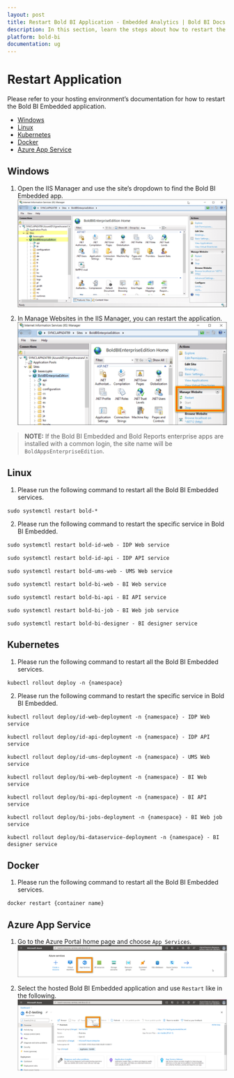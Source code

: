 ```yaml
---
layout: post
title: Restart Bold BI Application - Embedded Analytics | Bold BI Docs
description: In this section, learn the steps about how to restart the Bold BI Embedded application in the different hosting environments.
platform: bold-bi
documentation: ug
---
```

# Restart Application
Please refer to your hosting environment’s documentation for how to restart the Bold BI Embedded application.

* [Windows](/embedded-bi/faq/how-to-restart-the-bold-bi-embedded-application/#windows)
* [Linux](/embedded-bi/faq/how-to-restart-the-bold-bi-embedded-application/#linux)
* [Kubernetes](/embedded-bi/faq/how-to-restart-the-bold-bi-embedded-application/#kubernetes)
* [Docker](/embedded-bi/faq/how-to-restart-the-bold-bi-embedded-application/#docker)
* [Azure App Service](/embedded-bi/faq/how-to-restart-the-bold-bi-embedded-application/#azure-app-service)

## Windows

1. Open the IIS Manager and use the site’s dropdown to find the Bold BI Embedded app. 
![IIS Manager](/static/assets/embedded/faq/images/iis-manager-site.png)

2. In Manage Websites in the IIS Manager, you can restart the application.
![IIS Manager](/static/assets/embedded/faq/images/iis-manager-restart.png)  

> **NOTE:** If the Bold BI Embedded and Bold Reports enterprise apps are installed with a common login, the site name will be `BoldAppsEnterpriseEdition`.

## Linux
  
1. Please run the following command to restart all the Bold BI Embedded services.   
~~~
sudo systemctl restart bold-*
~~~

2. Please run the following command to restart the specific service in Bold BI Embedded.   
~~~
sudo systemctl restart bold-id-web - IDP Web service 
~~~
~~~ 
sudo systemctl restart bold-id-api - IDP API service  
~~~
~~~ 
sudo systemctl restart bold-ums-web - UMS Web service 
~~~
~~~ 
sudo systemctl restart bold-bi-web - BI Web service   
~~~
~~~ 
sudo systemctl restart bold-bi-api - BI API service  
~~~
~~~  
sudo systemctl restart bold-bi-job - BI Web job service
~~~
~~~ 
sudo systemctl restart bold-bi-designer - BI designer service      
~~~

## Kubernetes

1. Please run the following command to restart all the Bold BI Embedded services.   
~~~
kubectl rollout deploy -n {namespace}
~~~

2. Please run the following command to restart the specific service in Bold BI Embedded.  
~~~
kubectl rollout deploy/id-web-deployment -n {namespace} - IDP Web service 
~~~
~~~ 
kubectl rollout deploy/id-api-deployment -n {namespace} - IDP API service  
~~~
~~~ 
kubectl rollout deploy/id-ums-deployment -n {namespace} - UMS Web service 
~~~
~~~ 
kubectl rollout deploy/bi-web-deployment -n {namespace} - BI Web service   
~~~
~~~ 
kubectl rollout deploy/bi-api-deployment -n {namespace} - BI API service  
~~~
~~~  
kubectl rollout deploy/bi-jobs-deployment -n {namespace} - BI Web job service
~~~
~~~ 
kubectl rollout deploy/bi-dataservice-deployment -n {namespace} - BI designer service      
~~~


## Docker

1. Please run the following command to restart all the Bold BI Embedded services.  
~~~
docker restart {container name}
~~~

## Azure App Service

1. Go to the Azure Portal home page and choose `App Services`.
![App Service Home](/static/assets/embedded/faq/images/azure-app-home.png)

2. Select the hosted Bold BI Embedded application and use `Restart` like in the following. 
![App Service Restart](/static/assets/embedded/faq/images/azure-app-restart.png)
